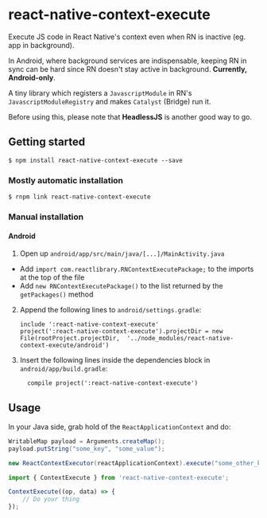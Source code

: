 
# react-native-context-execute

Execute JS code in React Native's context even when RN is inactive (eg. app in background).

In Android, where background services are indispensable, keeping RN in sync can be hard since RN doesn't stay active in background. **Currently, Android-only**.

A tiny library which registers a `JavascriptModule` in RN's `JavascriptModuleRegistry` and makes `Catalyst` (Bridge) run it.

Before using this, please note that **HeadlessJS** is another good way to go.

## Getting started

`$ npm install react-native-context-execute --save`

### Mostly automatic installation

`$ rnpm link react-native-context-execute`

### Manual installation

#### Android

1. Open up `android/app/src/main/java/[...]/MainActivity.java`
  - Add `import com.reactlibrary.RNContextExecutePackage;` to the imports at the top of the file
  - Add `new RNContextExecutePackage()` to the list returned by the `getPackages()` method
2. Append the following lines to `android/settings.gradle`:
  	```
  	include ':react-native-context-execute'
  	project(':react-native-context-execute').projectDir = new File(rootProject.projectDir, 	'../node_modules/react-native-context-execute/android')
  	```
3. Insert the following lines inside the dependencies block in `android/app/build.gradle`:
  	```
      compile project(':react-native-context-execute')
  	```

## Usage
In your Java side, grab hold of the `ReactApplicationContext` and do:

```java
WritableMap payload = Arguments.createMap();
payload.putString("some_key", "some_value");

new ReactContextExecutor(reactApplicationContext).execute("some_other_key", payload);
```

```javascript
import { ContextExecute } from 'react-native-context-execute';

ContextExecute((op, data) => {
    // Do your thing
});

```
